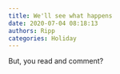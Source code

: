 ```yaml
---
title: We'll see what happens
date: 2020-07-04 08:18:13
authors: Ripp
categories: Holiday
---
```


 But, you read and comment?